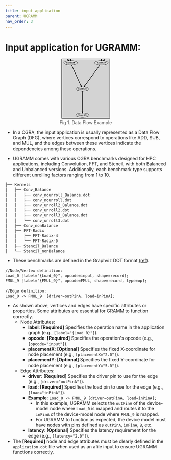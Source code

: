 ```yaml
---
title: input-application
parent: UGRAMM
nav_order: 3
---
```


# Input application for UGRAMM:

<div style="text-align: center;">
    <img src="assets/dfgExample.png" alt="Fig 1. Data Flow Graph (DFG) Example" style="border: 1px solid black; width: 150px;">
    <figcaption style="font-size: 14px; color: #555;">Fig 1. Data Flow Example</figcaption>
</div>

- In a CGRA, the input application is usually represented as a Data Flow Graph (DFG), where vertices correspond to operations like ADD, SUB, and MUL, and the edges between these vertices indicate the dependencies among these operations.

- UGRAMM comes with various CGRA benchmarks designed for HPC applications, including Convolution, FFT, and Stencil, with both Balanced and Unbalanced versions. Additionally, each benchmark type supports different unrolling factors ranging from 1 to 10.

```
├── Kernels
│   ├── Conv_Balance
│   │   ├── conv_nounroll_Balance.dot
│   │   ├── conv_nounroll.dot
│   │   ├── conv_unroll2_Balance.dot
│   │   ├── conv_unroll2.dot
│   │   ├── conv_unroll3_Balance.dot
│   │   └── conv_unroll3.dot
│   ├── Conv_nonBalance
│   ├── FFT-Radix
│   │   ├── FFT-Radix-4
│   │   └── FFT-Radix-5
│   ├── Stencil_Balance
│   └── Stencil_nonBalance
```

- These benchmarks are defined in the Graphviz DOT format [(ref)](https://graphviz.org/doc/info/lang.html). 

```
//Node/Vertex definition:
Load_0 [label="{Load_0}", opcode=input, shape=record]; 
FMUL_9 [label="{FMUL_9}", opcode=FMUL, shape=record, type=op];

//Edge definition:
Load_0 -> FMUL_9  [driver=outPinA, load=inPinA]; 
```

- As shown above, vertices and edges have specific attributes or properties. Some attributes are essential for GRAMM to function correctly.
    - Node Attributes:
        - **label**: **[Required]** Specifies the operation name in the application graph (e.g., `[label="{Load_0}"]`).
        - **opcode**: **[Required]** Specifies the operation's opcode (e.g., `[opcode="input"]`).
        - **placementX**: **[Optional]** Specifies the fixed X-coordinate for node placement (e.g., `[placementX="2.0"]`).
        - **placementY**: **[Optional]** Specifies the fixed Y-coordinate for node placement (e.g., `[placementY="5.0"]`).
    - Edge Attributes:
        - **driver**: **[Required]** Specifies the driver pin to use for the edge (e.g., `[driver="outPinA"]`).
        - **load**: **[Required]** Specifies the load pin to use for the edge (e.g., `[load="inPinA"]`).
        - **Example**: `Load_0 -> FMUL_9 [driver=outPinA, load=inPinA];`
            - In this example, UGRAMM selects the `outPinA` of the device-model node where `Load_0` is mapped and routes it to the `inPinA` of the device-model node where `FMUL_9` is mapped.
            - For UGRAMM to function as expected, the device model must have nodes with pins defined as `outPinA`, `inPinA`, `B`, etc.
        - **latency**: **[Optional]** Specifies the latency requirement for the edge (e.g., `[latency="2.0"]`).
- The **[Required]** node and edge attributes must be clearly defined in the `application.dot` file when used as an afile input to ensure UGRAMM functions correctly.

